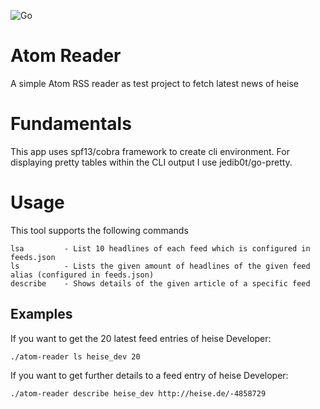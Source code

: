![Go](https://github.com/waznico/atom-reader/workflows/Go/badge.svg?branch=master)

# Atom Reader
A simple Atom RSS reader as test project to fetch latest news of heise

# Fundamentals
This app uses spf13/cobra framework to create cli environment.
For displaying pretty tables within the CLI output I use jedib0t/go-pretty.

# Usage
This tool supports the following commands
```
lsa         - List 10 headlines of each feed which is configured in feeds.json
ls          - Lists the given amount of headlines of the given feed alias (configured in feeds.json)
describe    - Shows details of the given article of a specific feed
```

## Examples
If you want to get the 20 latest feed entries of heise Developer:
```
./atom-reader ls heise_dev 20
```

If you want to get further details to a feed entry of heise Developer:
```
./atom-reader describe heise_dev http://heise.de/-4858729
```